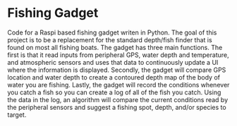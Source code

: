 # Fishing Gadget
Code for a Raspi based fishing gadget writen in Python. The goal of this project is to be a replacement for the standard depth/fish finder that is found on most all fishing boats. The gadget has three main functions. The first is that it read inputs from peripheral GPS, water depth and temperature, and atmospheric sensors and uses that data to continuously update a UI where the information is displayed. Secondly, the gadget will compare GPS location and water depth to create a contoured depth map of the body of water you are fishing. Lastly, the gadget will record the conditions whenever you catch a fish so you can create a log of all of the fish you catch. Using the data in the log, an algorithm will compare the current conditions read by the peripheral sensors and suggest a fishing spot, depth, and/or species to target.
